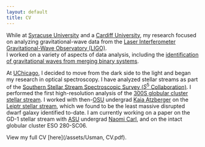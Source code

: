 ```yaml
---
layout: default
title: CV
---
```


While at [Syracuse University](https://physics.syr.edu) and a [Cardiff
University](https://www.cardiff.ac.uk/physics-astronomy/), my research focused
on analyzing gravitational-wave data from the [Laser Interferometer
Gravitational-Wave Observatory (LIGO)](https://www.ligo.org/).  
I worked on a variety of aspects of data analysis, including the
[identification of gravitational waves from merging binary
systems](https://ui.adsabs.harvard.edu/abs/2016CQGra..33u5004U/abstract).

At [UChicago](https://astrophysics.uchicago.edu), I decided to move from the
dark side to the light and began my research in optical spectroscopy.
I have analyzed stellar streams as part of the [Southern Stellar Stream
Spectroscopic Survey ($S^5$ Collaboration)](https://s5collab.github.io/).
I performed the first high-resolution analysis of the [300S globular cluster
stellar stream](https://ui.adsabs.harvard.edu/abs/2024MNRAS.529.2413U/abstract).
I worked with then-[OSU](https://astronomy.osu.edu/) undergrad [Kaia
Atzberger](https://astronomy.as.virginia.edu/kaia-atzberger) on the [Leiptr
stellar stream](https://ui.adsabs.harvard.edu/abs/2024arXiv241017312A/abstract), 
which we found to be the least massive disrupted dwarf galaxy identified to-date.
I am currently working on a paper on the GD-1 stellar stream with
[ASU](https://sese.asu.edu/research/focus-areas/cosmology-astronomy-astrophysics)
undergrad [Naomi Carl](https://naomicarl.wordpress.com/), and on the intact globular
cluster ESO 280-SC06.

View my full CV [here](/assets/Usman, CV.pdf).
